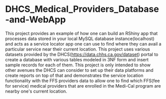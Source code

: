 # DHCS_Medical_Providers_Database-and-WebApp
This project provides an example of how one can build an RShiny app that processes data stored in your local MySQL database instance(localhost) and acts as a service locator app one can use to find where they can avail a particular service near their current location. This project uses various datasets provided by the DHCS(https://data.chhs.ca.gov/dataset) portal to create a database with various tables modeled in 3NF form and insert sample records for each of them. This project is only intended to show other avenues the DHCS can consider to set up their data platforms and create reports on top of that and demonstrates the service location functionality with the FFS providers data to allow one to find which FFS(fee for service) medical providers that are enrolled in the Medi-Cal program are nearby one's current location.
